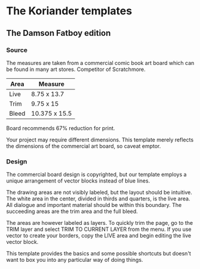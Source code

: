 # The Koriander templates

## The Damson Fatboy edition

### Source

The measures are taken from a commercial comic book art board which can be found in many art stores. Competitor of Scratchmore.

Area    | Measure
------- | -----------
Live    | 8.75 x 13.7
Trim    | 9.75 x 15
Bleed   | 10.375 x 15.5

Board recommends 67% reduction for print.

Your project may require different dimensions. This template merely reflects the dimensions of the commercial art board, so caveat emptor.

### Design

The commercial board design is copyrighted, but our template employs a unique arrangement of vector blocks instead of blue lines.

The drawing areas are not visibly labeled, but the layout should be intuitive. The white area in the center, divided in thirds and quarters, is the live area. All dialogue and important material should be within this boundary. The succeeding areas are the trim area and the full bleed.

The areas are however labeled as layers. To quickly trim the page, go to the TRIM layer and select TRIM TO CURRENT LAYER from the menu. If you use vector to create your borders, copy the LIVE area and begin editing the live vector block.

This template provides the basics and some possible shortcuts but doesn't want to box you into any particular way of doing things.
